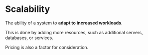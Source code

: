 # Scalability

The ability of a system to **adapt to increased workloads**.

This is done by adding more resources, such as additional servers, databases, or services.

Pricing is also a factor for consideration. 
